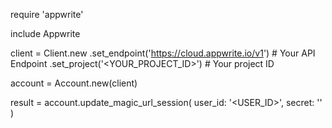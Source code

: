 require 'appwrite'

include Appwrite

client = Client.new
    .set_endpoint('https://cloud.appwrite.io/v1') # Your API Endpoint
    .set_project('<YOUR_PROJECT_ID>') # Your project ID

account = Account.new(client)

result = account.update_magic_url_session(
    user_id: '<USER_ID>',
    secret: '<SECRET>'
)
